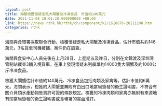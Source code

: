 ```yaml
---
layout: post
title: 海關檢獲懷疑走私大閘蟹及冷凍食品　市值約146萬元
date: 2021-11-08 18:01:28.000000000 +08:00
link: https://news.rthk.hk/rthk/ch/component/k2/1618876-20211108.htm
categories: rthk
---
```


海關與食環署採取聯合行動，檢獲懷疑走私大閘蟹及冷凍食品，估計市值共約146萬元，3名貨車司機被捕，案件仍在調查。

海關與食安中心人員先後在上月28日、上星期五及昨日，分別在文錦渡及深圳灣管制站截查3輛入境貨車，在車上發現懷疑未列艙單約14000隻大閘蟹及約1000公斤冷凍食品。

檢獲大閘蟹估計市值約140萬元、冷凍食品包括肉類及家禽等，估計市值約6萬元。海關表示，檢獲的大閘蟹並無附有由出口地當局簽發的衞生證明書，不符合有關介貝類水產動物售賣許可證的條款規定。檢獲的冷凍肉類和家禽亦無附有來源地有關當局簽發的衞生證明書或食環署的書面准許。
